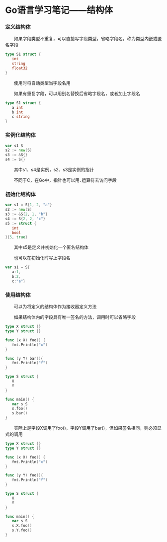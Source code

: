# Go语言学习笔记——结构体

### 定义结构体

&emsp;&emsp;如果字段类型不重复，可以直接写字段类型，省略字段名，称为类型内嵌或匿名字段

```go
type S1 struct {
   int
   string
   float32
}
```

&emsp;&emsp;使用时将自动类型当字段名用

&emsp;&emsp;如果有重复字段，可以用别名替换后省略字段名，或者加上字段名

```go
type S1 struct {
   a int
   b int
   c string
}
```

### 实例化结构体

```go
var s1 S
s2 := new(S)
s3 := &S{}
s4 := S{}
```

&emsp;&emsp;其中s1、s4是实例，s2、s3是实例的指针

&emsp;&emsp;不同于C，在Go中，指针也可以用`.`运算符去访问字段

### 初始化结构体

```go
var s1 = S{1, 2, "a"}
s2 := new(S)
s3 := &S{2, 1, "b"}
s4 := S{2, 2, "c"}
s5 := struct {
   int
   bool
}{5, true}
```

&emsp;&emsp;其中s5是定义并初始化一个匿名结构体

&emsp;&emsp;也可以在初始化时写上字段名

```go
var s1 = S{
   a:1, 
   b:2, 
   c:"a"}
```

### 使用结构体

&emsp;&emsp;可以为将定义的结构体作为接收器定义方法

&emsp;&emsp;如果结构体内的字段具有唯一签名的方法，调用时可以省略字段

```go
type X struct {}
type Y struct {}

func (x X) foo() {
   fmt.Println("x")
}

func (y Y) bar(){
   fmt.Println("Y")
}

type S struct {
   X
   Y
}

func main() {
   var s S
   s.foo()
   s.bar()
}
```

&emsp;&emsp;实际上是字段X调用了foo()，字段Y调用了bar()，但如果签名相同，则必须显式的调用

```go
type X struct {}
type Y struct {}

func (x X) foo() {
   fmt.Println("x")
}

func (y Y) foo(){
   fmt.Println("Y")
}

type S struct {
   X
   Y
}

func main() {
   var s S
   s.X.foo()
   s.Y.foo()
}
```